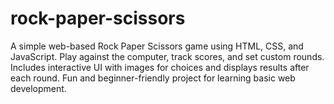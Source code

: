 # rock-paper-scissors
A simple web-based Rock Paper Scissors game using HTML, CSS, and JavaScript. Play against the computer, track scores, and set custom rounds. Includes interactive UI with images for choices and displays results after each round. Fun and beginner-friendly project for learning basic web development.
